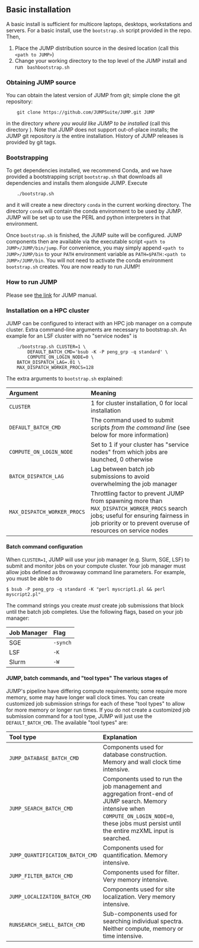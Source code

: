 ## Basic installation
A basic install is sufficient for multicore laptops, desktops,
workstations and servers.  For a basic install, use the `bootstrap.sh`
script provided in the repo.  Then, 

1. Place the JUMP distribution source in the desired location (call
this `<path to JUMP>`)
1. Change your working directory to the top level of the JUMP install
and run ` bashbootstrap.sh`

### Obtaining JUMP source
You can obtain the latest version of JUMP from git; simple clone the
git repository:

```
    git clone https://github.com/JUMPSuite/JUMP.git JUMP
```

in the directory _where you would like JUMP to be installed_ (call this directory <path to JUMP>).  Note
that JUMP does not support out-of-place installs; the JUMP git
repository _is_ the entire installation.  History of JUMP releases is
provided by git tags.

### Bootstrapping
To get dependencies installed, we recommend Conda, and we have
provided a bootstrapping script `bootstrap.sh` that downloads all
dependencies and installs them alongside JUMP.  Execute

```
    ./bootstrap.sh
```

and it will create a new directory `conda` in the current working
directory.  The directory `conda` will contain the conda
environment to be used by JUMP.  JUMP will be set up to use the PERL
and python interpreters in that environment.

Once `bootstrap.sh` is finished, the JUMP suite will be configured.
JUMP components then are available via the executable script `<path to
JUMP>/JUMP/bin/jump`.  For convenience, you may simply append `<path
to JUMP>/JUMP/bin` to your `PATH` environment variable as
`PATH=$PATH:<path to JUMP>/JUMP/bin`.  You will not need to activate
the conda environment `bootstrap.sh` creates. You are now ready to run
JUMP!

### How to run JUMP
Please see [the link](manual.md) for JUMP manual.

### Installation on a HPC cluster
JUMP can be configured to interact with an HPC job manager on a
compute cluster.  Extra command-line arguments are necessary to
bootstrap.sh.  An example for an LSF cluster with no "service nodes" is

```
    ./bootstrap.sh CLUSTER=1 \
        DEFAULT_BATCH_CMD='bsub -K -P peng_grp -q standard' \
        COMPUTE_ON_LOGIN_NODE=0 \
	BATCH_DISPATCH_LAG=.01 \
	MAX_DISPATCH_WORKER_PROCS=128

```
The extra arguments to `bootstrap.sh` explained:

| Argument | Meaning |
| :--- | :--- |
| `CLUSTER` | 1 for cluster installation, 0 for local installation |
| `DEFAULT_BATCH_CMD` | The command used to submit scripts *from the command line* (see below for more information) |
| `COMPUTE_ON_LOGIN_NODE` | Set to 1 if your cluster has "service nodes" from which jobs are launched, 0 otherwise | 
| `BATCH_DISPATCH_LAG` | Lag between batch job submissions to avoid overwhelming the job manager | 
| `MAX_DISPATCH_WORKER_PROCS` | Throttling factor to prevent JUMP from spawning more than `MAX_DISPATCH_WORKER_PROCS` search jobs; useful for ensuring fairness in job priority or to prevent overuse of resources on service nodes |

#### Batch command configuration
When `CLUSTER=1`, JUMP will use your job manager (e.g. Slurm, SGE,
LSF) to submit and monitor jobs on your compute cluster.  Your job
manager must allow jobs defined as throwaway command line parameters.
For example, you must be able to do

```
$ bsub -P peng_grp -q standard -K "perl myscript1.pl && perl myscript2.pl"
```  

The command strings you create *must* create job submissions that
block until the batch job completes.  Use the following flags, based
on your job manager:

| Job Manager | Flag |
| :--- | :--- |
| SGE | `-synch` | 
| LSF | `-K` | 
| Slurm | `-W` |

#### JUMP, batch commands, and "tool types" The various stages of
JUMP's pipeline have differing compute requirements; some require more
memory, some may have longer wall clock times.  You can create
customized job submission strings for each of these "tool types" to
allow for more memory or longer run times. If you do not create a
customized job submission command for a tool type, JUMP will just use
the `DEFAULT_BATCH_CMD`.  The available "tool types" are:

| Tool type | Explanation |
| :--- | :--- |
| `JUMP_DATABASE_BATCH_CMD` | Components used for database construction.  Memory and wall clock time intensive. |
| `JUMP_SEARCH_BATCH_CMD` | Components used to run the job management and aggregation front-end of JUMP search.  Memory intensive when `COMPUTE_ON_LOGIN_NODE=0`, these jobs must persist until the entire mzXML input is searched. |
| `JUMP_QUANTIFICATION_BATCH_CMD` | Components used for quantification.  Memory intensive. |
| `JUMP_FILTER_BATCH_CMD` | Components used for filter.  Very memory intensive. |
| `JUMP_LOCALIZATION_BATCH_CMD` | Components used for site localization.  Very memory intensive. |
| `RUNSEARCH_SHELL_BATCH_CMD` | Sub-components used for searching individual spectra.  Neither compute, memory or time intensive. | 

